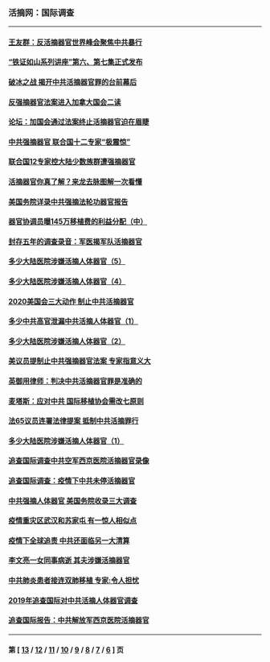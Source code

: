 ### 活摘网：国际调查
---
#### [王友群：反活摘器官世界峰会聚焦中共暴行](../../pages/nf5947/n13250738.md?01080430) 
#### [“铁证如山系列讲座”第六、第七集正式发布](../../pages/nf5947/n13106287.md?01080430) 
#### [破冰之战 揭开中共活摘器官罪的台前幕后](../../pages/nf5947/n13082457.md?01080430) 
#### [反强摘器官法案进入加拿大国会二读](../../pages/nf5947/n13033450.md?01080430) 
#### [论坛：加国会通过法案终止活摘器官迫在眉睫](../../pages/nf5947/n13029839.md?01080430) 
#### [中共强摘器官 联合国十二专家“极震惊”](../../pages/nf5947/n13024313.md?01080430) 
#### [联合国12专家控大陆少数族群遭强摘器官](../../pages/nf5947/n13023877.md?01080430) 
#### [活摘器官你真了解？来龙去脉图解一次看懂](../../pages/nf5947/n13013820.md?01080430) 
#### [美国务院详录中共强摘法轮功器官报告](../../pages/nf5947/n12944519.md?01080430) 
#### [器官协调员曝145万移植费的利益分配（中）](../../pages/nf5947/n12894547.md?01080430) 
#### [封存五年的调查录音：军医揭军队活摘器官](../../pages/nf5947/n12798692.md?01080430) 
#### [多少大陆医院涉嫌活摘人体器官（5）](../../pages/nf5947/n12768383.md?01080430) 
#### [多少大陆医院涉嫌活摘人体器官（4）](../../pages/nf5947/n12664434.md?01080430) 
#### [2020美国会三大动作 制止中共活摘器官](../../pages/nf5947/n12682004.md?01080430) 
#### [多少中共高官泄漏中共活摘人体器官（1）](../../pages/nf5947/n12671234.md?01080430) 
#### [多少大陆医院涉嫌活摘人体器官（2）](../../pages/nf5947/n12655589.md?01080430) 
#### [美议员提制止中共强摘器官法案 专家指意义大](../../pages/nf5947/n12630561.md?01080430) 
#### [英御用律师：判决中共活摘器官罪是准确的](../../pages/nf5947/n12580740.md?01080430) 
#### [麦塔斯：应对中共 国际移植协会需改七原则](../../pages/nf5947/n12514711.md?01080430) 
#### [法65议员连署法律提案 抵制中共活摘罪行](../../pages/nf5947/n12437047.md?01080430) 
#### [多少大陆医院涉嫌活摘人体器官（1）](../../pages/nf5947/n12414284.md?01080430) 
#### [追查国际调查中共空军西京医院活摘器官录像](../../pages/nf5947/n12348837.md?01080430) 
#### [追查国际调查：疫情下中共未停活摘器官](../../pages/nf5947/n12273415.md?01080430) 
#### [中共强摘人体器官 美国务院收录三大调查](../../pages/nf5947/n12181488.md?01080430) 
#### [疫情重灾区武汉和苏家屯 有一惊人相似点](../../pages/nf5947/n12150824.md?01080430) 
#### [疫情下全球追责 中共还面临另一大清算](../../pages/nf5947/n12070397.md?01080430) 
#### [李文亮一女同事病逝 其夫涉嫌活摘器官](../../pages/nf5947/n11957882.md?01080430) 
#### [中共肺炎患者接连双肺移植 专家:令人担忧](../../pages/nf5947/n11945516.md?01080430) 
#### [2019年追查国际对中共活摘人体器官调查](../../pages/nf5947/n11917733.md?01080430) 
#### [追查国际报告：中共解放军西京医院活摘器官](../../pages/nf5947/n11838359.md?01080430) 

---
#### 第 [ [13](./13.md?01080430) / [12](./12.md?01080430) / [11](./11.md?01080430) / [10](./10.md?01080430) / [9](./9.md?01080430) / [8](./8.md?01080430) / [7](./7.md?01080430) / [6](./6.md?01080430) ] 页
